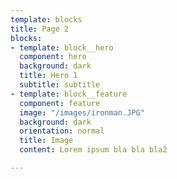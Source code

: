 ```yaml
---
template: blocks
title: Page 2
blocks:
- template: block__hero
  component: hero
  background: dark
  title: Hero 1
  subtitle: subtitle
- template: block__feature
  component: feature
  image: "/images/ironman.JPG"
  background: dark
  orientation: normal
  title: Image
  content: Lorem ipsum bla bla bla2

---
```


